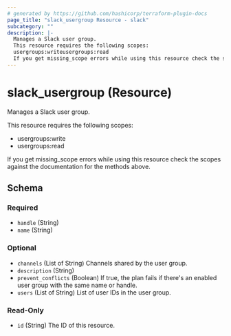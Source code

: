 ```yaml
---
# generated by https://github.com/hashicorp/terraform-plugin-docs
page_title: "slack_usergroup Resource - slack"
subcategory: ""
description: |-
  Manages a Slack user group.
  This resource requires the following scopes:
  usergroups:writeusergroups:read
  If you get missing_scope errors while using this resource check the scopes against the documentation for the methods above.
---
```


# slack_usergroup (Resource)

Manages a Slack user group.

This resource requires the following scopes:

- usergroups:write
- usergroups:read

If you get missing_scope errors while using this resource check the scopes against the documentation for the methods above.



<!-- schema generated by tfplugindocs -->
## Schema

### Required

- `handle` (String)
- `name` (String)

### Optional

- `channels` (List of String) Channels shared by the user group.
- `description` (String)
- `prevent_conflicts` (Boolean) If true, the plan fails if there's an enabled user group with the same name or handle.
- `users` (List of String) List of user IDs in the user group.

### Read-Only

- `id` (String) The ID of this resource.
